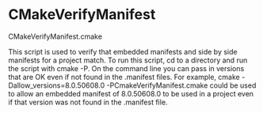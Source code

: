   

# CMakeVerifyManifest  
CMakeVerifyManifest.cmake  

This script is used to verify that embedded manifests and side by side
manifests for a project match.  To run this script, cd to a directory
and run the script with cmake -P.  On the command line you can pass in
versions that are OK even if not found in the .manifest files.  For
example, cmake -Dallow_versions=8.0.50608.0
-PCmakeVerifyManifest.cmake could be used to allow an embedded manifest
of 8.0.50608.0 to be used in a project even if that version was not
found in the .manifest file.  


